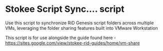 <h1>Stokee Script Sync.... script</h1>

Use this script to synchronize RiD Genesis script folders across multiple VMs, leveraging the folder sharing features built into VMware Workstation

This script is for use alongside the guide found here - https://sites.google.com/view/stokee-rid-guides/home/vm-share
